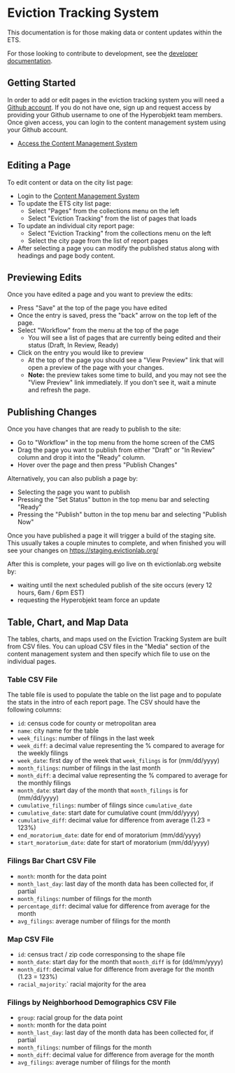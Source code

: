 # Eviction Tracking System

This documentation is for those making data or content updates within the ETS.

For those looking to contribute to development, see the [developer documentation](../themes/evictionlab/assets/eviction-tracking).

## Getting Started

In order to add or edit pages in the eviction tracking system you will need a [Github account](https://github.com/join). If you do not have one, sign up and request access by providing your Github username to one of the Hyperobjekt team members. Once given access, you can login to the content management system using your Github account.

- [Access the Content Management System](https://eviction-lab.netlify.app/admin/)

## Editing a Page

To edit content or data on the city list page:

- Login to the [Content Management System](https://eviction-lab.netlify.app/admin/)
- To update the ETS city list page:
  - Select "Pages" from the collections menu on the left
  - Select "Eviction Tracking" from the list of pages that loads
- To update an individual city report page:
  - Select "Eviction Tracking" from the collections menu on the left
  - Select the city page from the list of report pages
- After selecting a page you can modify the published status along with headings and page body content.

## Previewing Edits

Once you have edited a page and you want to preview the edits:

- Press "Save" at the top of the page you have edited
- Once the entry is saved, press the "back" arrow on the top left of the page.
- Select "Workflow" from the menu at the top of the page
  - You will see a list of pages that are currently being edited and their status (Draft, In Review, Ready)
- Click on the entry you would like to preview
  - At the top of the page you should see a "View Preview" link that will open a preview of the page with your changes.
  - **Note:** the preview takes some time to build, and you may not see the "View Preview" link immediately. If you don't see it, wait a minute and refresh the page.

## Publishing Changes

Once you have changes that are ready to publish to the site:

- Go to "Workflow" in the top menu from the home screen of the CMS
- Drag the page you want to publish from either "Draft" or "In Review" column and drop it into the "Ready" column.
- Hover over the page and then press "Publish Changes"

Alternatively, you can also publish a page by:

- Selecting the page you want to publish
- Pressing the "Set Status" button in the top menu bar and selecting "Ready"
- Pressing the "Publish" button in the top menu bar and selecting "Publish Now"

Once you have published a page it will trigger a build of the staging site. This usually takes a couple minutes to complete, and when finished you will see your changes on https://staging.evictionlab.org/

After this is complete, your pages will go live on th evictionlab.org website by:

- waiting until the next scheduled publish of the site occurs (every 12 hours, 6am / 6pm EST)
- requesting the Hyperobjekt team force an update

## Table, Chart, and Map Data

The tables, charts, and maps used on the Eviction Tracking System are built from CSV files. You can upload CSV files in the "Media" section of the content management system and then specify which file to use on the individual pages.

### Table CSV File

The table file is used to populate the table on the list page and to populate the stats in the intro of each report page. The CSV should have the following columns:

- `id`: census code for county or metropolitan area
- `name`: city name for the table
- `week_filings`: number of filings in the last week
- `week_diff`: a decimal value representing the % compared to average for the weekly filings
- `week_date`: first day of the week that `week_filings` is for (mm/dd/yyyy)
- `month_filings`: number of filings in the last month
- `month_diff`: a decimal value representing the % compared to average for the monthly filings
- `month_date`: start day of the month that `month_filings` is for (mm/dd/yyyy)
- `cumulative_filings`: number of filings since `cumulative_date`
- `cumulative_date`: start date for cumulative count (mm/dd/yyyy)
- `cumulative_diff`: decimal value for difference from average (1.23 = 123%)
- `end_moratorium_date`: date for end of moratorium (mm/dd/yyyy)
- `start_moratorium_date`: date for start of moratorium (mm/dd/yyyy)

### Filings Bar Chart CSV File

- `month`: month for the data point
- `month_last_day`: last day of the month data has been collected for, if partial
- `month_filings`: number of filings for the month
- `percentage_diff`: decimal value for difference from average for the month
- `avg_filings`: average number of filings for the month

### Map CSV File

- `id`: census tract / zip code corresponsing to the shape file
- `month_date`: start day for the month that `month_diff` is for (dd/mm/yyyy)
- `month_diff`: decimal value for difference from average for the month (1.23 = 123%)
- `racial_majority`:` racial majority for the area

### Filings by Neighborhood Demographics CSV File

- `group`: racial group for the data point
- `month`: month for the data point
- `month_last_day`: last day of the month data has been collected for, if partial
- `month_filings`: number of filings for the month
- `month_diff`: decimal value for difference from average for the month
- `avg_filings`: average number of filings for the month
